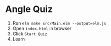 # Angle Quiz
1. Run `elm make src/Main.elm --output=elm.js`
2. Open `index.html` in browser
3. Click `Start Quiz`
4. Learn